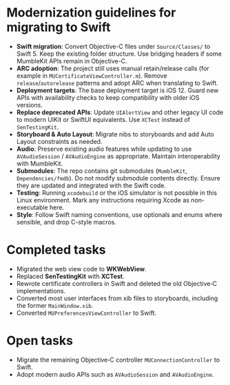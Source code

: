 # Modernization guidelines for migrating to Swift

- **Swift migration**: Convert Objective-C files under `Source/Classes/` to Swift 5. Keep the existing folder structure. Use bridging headers if some MumbleKit APIs remain in Objective-C.
- **ARC adoption**: The project still uses manual retain/release calls (for example in `MUCertificateViewController.m`). Remove `release`/`autorelease` patterns and adopt ARC when translating to Swift.
- **Deployment targets**: The base deployment target is iOS 12. Guard new APIs with availability checks to keep compatibility with older iOS versions.
- **Replace deprecated APIs**: Update `UIAlertView` and other legacy UI code to modern UIKit or SwiftUI equivalents. Use `XCTest` instead of `SenTestingKit`.
- **Storyboard & Auto Layout**: Migrate nibs to storyboards and add Auto Layout constraints as needed.
- **Audio**: Preserve existing audio features while updating to use `AVAudioSession` / `AVAudioEngine` as appropriate. Maintain interoperability with MumbleKit.
- **Submodules**: The repo contains git submodules (`MumbleKit`, `Dependencies/fmdb`). Do not modify submodule contents directly. Ensure they are updated and integrated with the Swift code.
- **Testing**: Running `xcodebuild` or the iOS simulator is not possible in this Linux environment. Mark any instructions requiring Xcode as non-executable here.
- **Style**: Follow Swift naming conventions, use optionals and enums where sensible, and drop C-style macros.

Completed tasks
===============
- Migrated the web view code to **WKWebView**.
- Replaced **SenTestingKit** with **XCTest**.
- Rewrote certificate controllers in Swift and deleted the old Objective‑C implementations.
- Converted most user interfaces from xib files to storyboards, including the former `MainWindow.xib`.
- Converted `MUPreferencesViewController` to Swift.

Open tasks
==========
- Migrate the remaining Objective‑C controller `MUConnectionController` to Swift.
- Adopt modern audio APIs such as `AVAudioSession` and `AVAudioEngine`.


